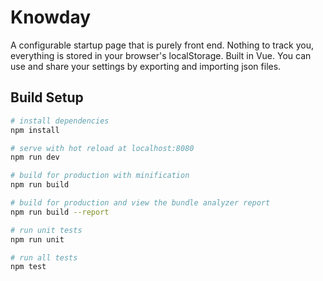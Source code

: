 # Knowday

A configurable startup page that is purely front end. Nothing to track you, everything is stored in your browser's localStorage. Built in Vue. You can use and share your settings by exporting and importing json files.

## Build Setup

``` bash
# install dependencies
npm install

# serve with hot reload at localhost:8080
npm run dev

# build for production with minification
npm run build

# build for production and view the bundle analyzer report
npm run build --report

# run unit tests
npm run unit

# run all tests
npm test
```
